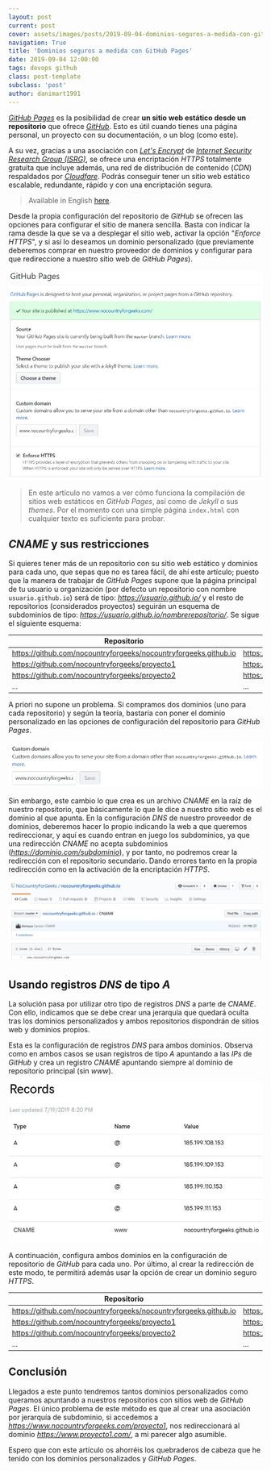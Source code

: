 ```yaml
---
layout: post
current: post
cover: assets/images/posts/2019-09-04-dominios-seguros-a-medida-con-github-pages/header.jpg
navigation: True
title: 'Dominios seguros a medida con GitHub Pages'
date: 2019-09-04 12:00:00
tags: devops github
class: post-template
subclass: 'post'
author: danimart1991
---
```


[*GitHub Pages*](https://pages.github.com/) es la posibilidad de crear **un sitio web estático desde un repositorio** que ofrece [*GitHub*](https://github.com/). Esto es útil cuando tienes una página personal, un proyecto con su documentación, o un blog (como este).

A su vez, gracias a una asociación con [*Let's Encrypt*](https://letsencrypt.org/) de [*Internet Security Research Group (ISRG)*](https://www.abetterinternet.org/), se ofrece una encriptación *HTTPS* totalmente gratuita que incluye además, una red de distribución de contenido (*CDN*) respaldados por [*Cloudfare*](https://www.cloudflare.com/). Podrás conseguir tener un sitio web estático escalable, redundante, rápido y con una encriptación segura.

> Available in English [here](https://www.danielmartingonzalez.com/en/custom-secure-domains-with-github-pages/).

Desde la propia configuración del repositorio de *GitHub* se ofrecen las opciones para configurar el sitio de manera sencilla. Basta con indicar la rama desde la que se va a desplegar el sitio web, activar la opción "*Enforce HTTPS*", y si así lo deseamos un dominio personalizado (que previamente deberemos comprar en nuestro proveedor de dominios y configurar para que redireccione a nuestro sitio web de *GitHub Pages*).

![Configuración GitHub Pages](/assets/images/posts/2019-09-04-dominios-seguros-a-medida-con-github-pages/image01.jpg)

> En este artículo no vamos a ver cómo funciona la compilación de sitios web estáticos en *GitHub Pages*, así como de *Jekyll* o sus *themes*. Por el momento con una simple página `index.html` con cualquier texto es suficiente para probar.

## *CNAME* y sus restricciones

Si quieres tener más de un repositorio con su sitio web estático y dominios para cada uno, que sepas que no es tarea fácil, de ahí este artículo; puesto que la manera de trabajar de *GitHub Pages* supone que la página principal de tu usuario u organización (por defecto un repositorio con nombre `usuario.github.io`) será de tipo: *https://usuario.github.io/* y el resto de repositorios (considerados proyectos) seguirán un esquema de subdominios de tipo: *https://usuario.github.io/nombrerepositorio/*. Se sigue el siguiente esquema:

| Repositorio | URL |
|---|---|
| https://github.com/nocountryforgeeks/nocountryforgeeks.github.io | https://www.nocountryforgeeks.github.io/ |
| https://github.com/nocountryforgeeks/proyecto1 | https://www.nocountryforgeeks.github.io/proyecto1/ |
| https://github.com/nocountryforgeeks/proyecto2 | https://www.nocountryforgeeks.github.io/proyecto2/ |
| ... | ... |

A priori no supone un problema. Si compramos dos dominios (uno para cada repositorio) y según la teoría, bastaría con poner el dominio personalizado en las opciones de configuración del repositorio para *GitHub Pages*.

![Configuración dominio GitHub Pages](/assets/images/posts/2019-09-04-dominios-seguros-a-medida-con-github-pages/image02.jpg)

Sin embargo, este cambio lo que crea es un archivo *CNAME* en la raíz de nuestro repositorio, que básicamente lo que le dice a nuestro sitio web es el dominio al que apunta. En la configuración *DNS* de nuestro proveedor de dominios, deberemos hacer lo propio indicando la web a que queremos redireccionar, y aquí es cuando entran en juego los subdominios, ya que una redirección *CNAME* no acepta subdominios (*https://dominio.com/subdominio*), y por tanto, no podremos crear la redirección con el repositorio secundario. Dando errores tanto en la propia redirección como en la activación de la encriptación *HTTPS*.

![CNAME Github Pages](/assets/images/posts/2019-09-04-dominios-seguros-a-medida-con-github-pages/image03.jpg)

## Usando registros *DNS* de tipo *A*

La solución pasa por utilizar otro tipo de registros *DNS* a parte de *CNAME*. Con ello, indicamos que se debe crear una jerarquía que quedará oculta tras los dominios personalizados y ambos repositorios dispondrán de sitios web y dominios propios.

Esta es la configuración de registros *DNS* para ambos dominios. Observa como en ambos casos se usan registros de tipo *A* apuntando a las *IPs* de *GitHub* y crea un registro *CNAME* apuntando siempre al dominio de repositorio principal (sin *www*).

![Registros *DNS*](/assets/images/posts/2019-09-04-dominios-seguros-a-medida-con-github-pages/image04.jpg)

A continuación, configura ambos dominios en la configuración de repositorio de *GitHub* para cada uno. Por último, al crear la redirección de este modo, te permitirá además usar la opción de crear un dominio seguro *HTTPS*.

| Repositorio | URL |
|---|---|
| https://github.com/nocountryforgeeks/nocountryforgeeks.github.io | https://www.nocountryforgeeks.com/ |
| https://github.com/nocountryforgeeks/proyecto1 | https://www.proyecto1.com/ |
| https://github.com/nocountryforgeeks/proyecto2 | https://www.proyecto2.com/ |
| ... | ... |

## Conclusión

Llegados a este punto tendremos tantos dominios personalizados como queramos apuntando a nuestros repositorios con sitios web de *GitHub Pages*. El único problema de este método es que al crear una asociación por jerarquía de subdominio, si accedemos a *https://www.nocountryforgeeks.com/proyecto1*, nos redireccionará al dominio *https://www.proyecto1.com/*, a mi parecer algo asumible.

Espero que con este artículo os ahorréis los quebraderos de cabeza que he tenido con los dominios personalizados y *GitHub Pages*.
